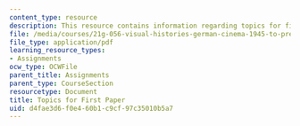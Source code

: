 ```yaml
---
content_type: resource
description: This resource contains information regarding topics for first paper.
file: /media/courses/21g-056-visual-histories-german-cinema-1945-to-present-fall-2003/d4fae3d6f0e460b1c9cf97c35010b5a7_MIT21G_056F03_first_paper.pdf
file_type: application/pdf
learning_resource_types:
- Assignments
ocw_type: OCWFile
parent_title: Assignments
parent_type: CourseSection
resourcetype: Document
title: Topics for First Paper
uid: d4fae3d6-f0e4-60b1-c9cf-97c35010b5a7
---
```

